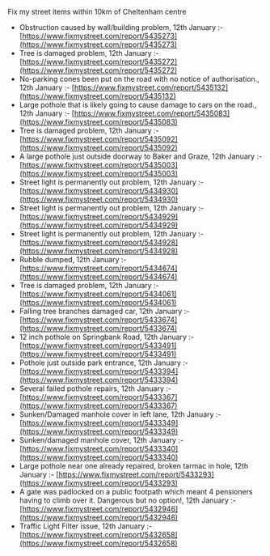 Fix my street items within 10km of Cheltenham centre

<!-- fix_marker starts -->

- Obstruction caused by wall/building problem, 12th January :- [https://www.fixmystreet.com/report/5435273](https://www.fixmystreet.com/report/5435273)
- Tree is damaged problem, 12th January :- [https://www.fixmystreet.com/report/5435272](https://www.fixmystreet.com/report/5435272)
- No-parking cones been put on the road with no notice of authorisation., 12th January :- [https://www.fixmystreet.com/report/5435132](https://www.fixmystreet.com/report/5435132)
- Large pothole that is likely going to cause damage to cars on the road., 12th January :- [https://www.fixmystreet.com/report/5435083](https://www.fixmystreet.com/report/5435083)
- Tree is damaged problem, 12th January :- [https://www.fixmystreet.com/report/5435092](https://www.fixmystreet.com/report/5435092)
- A large pothole just outside doorway to Baker and Graze, 12th January :- [https://www.fixmystreet.com/report/5435003](https://www.fixmystreet.com/report/5435003)
- Street light is permanently out problem, 12th January :- [https://www.fixmystreet.com/report/5434930](https://www.fixmystreet.com/report/5434930)
- Street light is permanently out problem, 12th January :- [https://www.fixmystreet.com/report/5434929](https://www.fixmystreet.com/report/5434929)
- Street light is permanently out problem, 12th January :- [https://www.fixmystreet.com/report/5434928](https://www.fixmystreet.com/report/5434928)
- Rubble dumped, 12th January :- [https://www.fixmystreet.com/report/5434674](https://www.fixmystreet.com/report/5434674)
- Tree is damaged problem, 12th January :- [https://www.fixmystreet.com/report/5434061](https://www.fixmystreet.com/report/5434061)
- Falling tree branches damaged car, 12th January :- [https://www.fixmystreet.com/report/5433674](https://www.fixmystreet.com/report/5433674)
- 12 inch pothole on Springbank Road, 12th January :- [https://www.fixmystreet.com/report/5433491](https://www.fixmystreet.com/report/5433491)
- Pothole just outside park entrance, 12th January :- [https://www.fixmystreet.com/report/5433394](https://www.fixmystreet.com/report/5433394)
- Several failed pothole repairs, 12th January :- [https://www.fixmystreet.com/report/5433367](https://www.fixmystreet.com/report/5433367)
- Sunken/Damaged manhole cover in left lane, 12th January :- [https://www.fixmystreet.com/report/5433349](https://www.fixmystreet.com/report/5433349)
- Sunken/damaged manhole cover, 12th January :- [https://www.fixmystreet.com/report/5433340](https://www.fixmystreet.com/report/5433340)
- Large pothole near one already repaired, broken tarmac in hole, 12th January :- [https://www.fixmystreet.com/report/5433293](https://www.fixmystreet.com/report/5433293)
- A gate was padlocked on a public footpath which meant 4 pensioners having to climb over it. Dangerous but no option!, 12th January :- [https://www.fixmystreet.com/report/5432946](https://www.fixmystreet.com/report/5432946)
- Traffic Light Filter issue, 12th January :- [https://www.fixmystreet.com/report/5432658](https://www.fixmystreet.com/report/5432658)

<!-- fix_marker ends -->